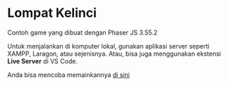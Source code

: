 # Lompat Kelinci
 Contoh game yang dibuat dengan Phaser JS 3.55.2

 Untuk menjalankan di komputer lokal, gunakan aplikasi server seperti XAMPP, Laragon, atau sejenisnya. Atau, bisa juga menggunakan ekstensi **Live Server** di VS Code.

 Anda bisa mencoba memainkannya [di sini](https://esteem.my.id/gim/games/3891195380762a9edac732abbe6c5290/)
